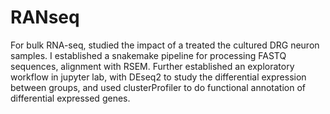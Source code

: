 # RANseq
For bulk RNA-seq, studied the impact of a  treated the cultured DRG neuron samples.
I established a snakemake pipeline for processing FASTQ sequences, alignment with RSEM. Further established an exploratory workflow in jupyter lab, 
with DEseq2 to study the differential expression between groups, and used clusterProfiler to do functional annotation of differential expressed genes.
